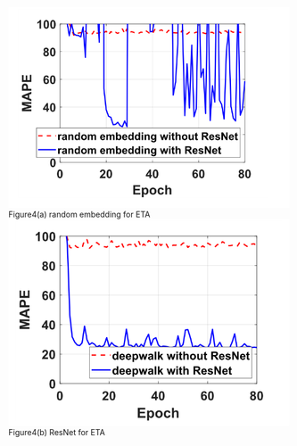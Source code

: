 ![Figure4(a)random embedding for ETA](/Figure4(a)random%20embedding%20for%20ETA.png)   
Figure4(a)  random embedding for ETA
![Figure4(b)](Figure4(b)ResNet%20for%20ETA.png)   
Figure4(b) ResNet for ETA
